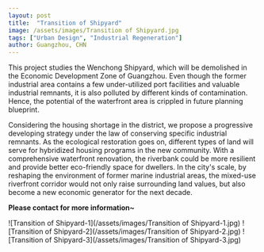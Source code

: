 ```yaml
---
layout: post
title:  "Transition of Shipyard"
image: /assets/images/Transition of Shipyard.jpg
tags: ["Urban Design", "Industrial Regeneration"]
author: Guangzhou, CHN
---
```


This project studies the Wenchong Shipyard, which will be demolished in the Economic Development Zone of Guangzhou. Even though the former industrial area contains a few under-utilized port facilities and valuable industrial remnants, it is also polluted by different kinds of contamination. Hence, the potential of the waterfront area is crippled in future planning blueprint. 

Considering the housing shortage in the district, we propose a progressive developing strategy under the law of conserving specific industrial remnants. As the ecological restoration goes on, different types of land will serve for hybridized housing programs in the new community. With a comprehensive waterfront renovation, the riverbank could be more resilient and provide better eco-friendly space for dwellers. In the city's scale, by reshaping the environment of former marine industrial areas, the mixed-use riverfront corridor would not only raise surrounding land values, but also become a new economic generator for the next decade.

**Please contact for more information~**

![Transition of Shipyard-1](/assets/images/Transition of Shipyard-1.jpg)
![Transition of Shipyard-2](/assets/images/Transition of Shipyard-2.jpg)
![Transition of Shipyard-3](/assets/images/Transition of Shipyard-3.jpg)
